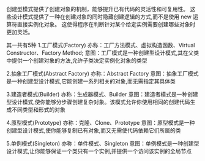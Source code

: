 创建型模式提供了创建对象的机制，能够提升已有代码的灵活性和可复用性。
这些设计模式提供了一种在创建对象的同时隐藏创建逻辑的方式,而不是使用 new 运算符直接实例化对象。
这使得程序在判断针对某个给定实例需要创建哪些对象时更加灵活。

其一共有5种
1.工厂模式(Factory)
亦称：工厂方法模式、虚拟构造函数、Virtual Constructor、Factory Method;
意图：工厂模式是一种创建型设计模式,其在父类中提供一个创建对象的方法,允许子类决定实例化对象的类型

2.抽象工厂模式(Abstract Factory)
亦称：Abstract Factory
意图：抽象工厂模式是一种创建型设计模式,它能创建一系列相关的对象,而无需指定其具体类

3.建造者模式(Builder)
亦称：生成器模式、Builder
意图：建造者模式是一种创建型设计模式,使你能够分步骤创建复杂对象。该模式允许你使用相同的创建代码生成不同类型和形式的对象

4.原型模式(Prototype)
亦称：克隆、Clone、Prototype
意图：原型模式是一种创建型设计模式,使你能够复制已有对象,而又无需使代码依赖它们所属的类

5.单例模式(Singleton)
亦称：单件模式、Singleton
意图：单例模式是一种创建型设计模式,让你能够保证一个类只有一个实例,并提供一个访问该实例的全局节点